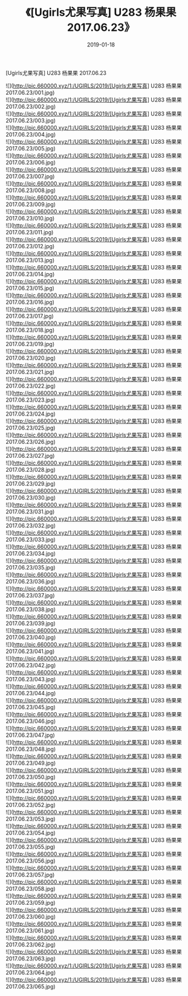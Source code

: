 ﻿---
layout: post
title:  《[Ugirls尤果写真] U283 杨果果 2017.06.23》
date:   2019-01-18
img: http://pic.660000.xyz/1:/UGIRLS/2019/[Ugirls尤果写真] U283 杨果果 2017.06.23/000.jpg
categories: [美女, 清纯, 唯美]
---

[Ugirls尤果写真] U283 杨果果 2017.06.23

 ![](http://pic.660000.xyz/1:/UGIRLS/2019/[Ugirls尤果写真] U283 杨果果 2017.06.23/001.jpg) <br>![](http://pic.660000.xyz/1:/UGIRLS/2019/[Ugirls尤果写真] U283 杨果果 2017.06.23/002.jpg) <br>![](http://pic.660000.xyz/1:/UGIRLS/2019/[Ugirls尤果写真] U283 杨果果 2017.06.23/003.jpg) <br>![](http://pic.660000.xyz/1:/UGIRLS/2019/[Ugirls尤果写真] U283 杨果果 2017.06.23/004.jpg) <br>![](http://pic.660000.xyz/1:/UGIRLS/2019/[Ugirls尤果写真] U283 杨果果 2017.06.23/005.jpg) <br>![](http://pic.660000.xyz/1:/UGIRLS/2019/[Ugirls尤果写真] U283 杨果果 2017.06.23/006.jpg) <br>![](http://pic.660000.xyz/1:/UGIRLS/2019/[Ugirls尤果写真] U283 杨果果 2017.06.23/007.jpg) <br>![](http://pic.660000.xyz/1:/UGIRLS/2019/[Ugirls尤果写真] U283 杨果果 2017.06.23/008.jpg) <br>![](http://pic.660000.xyz/1:/UGIRLS/2019/[Ugirls尤果写真] U283 杨果果 2017.06.23/009.jpg) <br>![](http://pic.660000.xyz/1:/UGIRLS/2019/[Ugirls尤果写真] U283 杨果果 2017.06.23/010.jpg) <br>![](http://pic.660000.xyz/1:/UGIRLS/2019/[Ugirls尤果写真] U283 杨果果 2017.06.23/011.jpg) <br>![](http://pic.660000.xyz/1:/UGIRLS/2019/[Ugirls尤果写真] U283 杨果果 2017.06.23/012.jpg) <br>![](http://pic.660000.xyz/1:/UGIRLS/2019/[Ugirls尤果写真] U283 杨果果 2017.06.23/013.jpg) <br>![](http://pic.660000.xyz/1:/UGIRLS/2019/[Ugirls尤果写真] U283 杨果果 2017.06.23/014.jpg) <br>![](http://pic.660000.xyz/1:/UGIRLS/2019/[Ugirls尤果写真] U283 杨果果 2017.06.23/015.jpg) <br>![](http://pic.660000.xyz/1:/UGIRLS/2019/[Ugirls尤果写真] U283 杨果果 2017.06.23/016.jpg) <br>![](http://pic.660000.xyz/1:/UGIRLS/2019/[Ugirls尤果写真] U283 杨果果 2017.06.23/017.jpg) <br>![](http://pic.660000.xyz/1:/UGIRLS/2019/[Ugirls尤果写真] U283 杨果果 2017.06.23/018.jpg) <br>![](http://pic.660000.xyz/1:/UGIRLS/2019/[Ugirls尤果写真] U283 杨果果 2017.06.23/019.jpg) <br>![](http://pic.660000.xyz/1:/UGIRLS/2019/[Ugirls尤果写真] U283 杨果果 2017.06.23/020.jpg) <br>![](http://pic.660000.xyz/1:/UGIRLS/2019/[Ugirls尤果写真] U283 杨果果 2017.06.23/021.jpg) <br>![](http://pic.660000.xyz/1:/UGIRLS/2019/[Ugirls尤果写真] U283 杨果果 2017.06.23/022.jpg) <br>![](http://pic.660000.xyz/1:/UGIRLS/2019/[Ugirls尤果写真] U283 杨果果 2017.06.23/023.jpg) <br>![](http://pic.660000.xyz/1:/UGIRLS/2019/[Ugirls尤果写真] U283 杨果果 2017.06.23/024.jpg) <br>![](http://pic.660000.xyz/1:/UGIRLS/2019/[Ugirls尤果写真] U283 杨果果 2017.06.23/025.jpg) <br>![](http://pic.660000.xyz/1:/UGIRLS/2019/[Ugirls尤果写真] U283 杨果果 2017.06.23/026.jpg) <br>![](http://pic.660000.xyz/1:/UGIRLS/2019/[Ugirls尤果写真] U283 杨果果 2017.06.23/027.jpg) <br>![](http://pic.660000.xyz/1:/UGIRLS/2019/[Ugirls尤果写真] U283 杨果果 2017.06.23/028.jpg) <br>![](http://pic.660000.xyz/1:/UGIRLS/2019/[Ugirls尤果写真] U283 杨果果 2017.06.23/029.jpg) <br>![](http://pic.660000.xyz/1:/UGIRLS/2019/[Ugirls尤果写真] U283 杨果果 2017.06.23/030.jpg) <br>![](http://pic.660000.xyz/1:/UGIRLS/2019/[Ugirls尤果写真] U283 杨果果 2017.06.23/031.jpg) <br>![](http://pic.660000.xyz/1:/UGIRLS/2019/[Ugirls尤果写真] U283 杨果果 2017.06.23/032.jpg) <br>![](http://pic.660000.xyz/1:/UGIRLS/2019/[Ugirls尤果写真] U283 杨果果 2017.06.23/033.jpg) <br>![](http://pic.660000.xyz/1:/UGIRLS/2019/[Ugirls尤果写真] U283 杨果果 2017.06.23/034.jpg) <br>![](http://pic.660000.xyz/1:/UGIRLS/2019/[Ugirls尤果写真] U283 杨果果 2017.06.23/035.jpg) <br>![](http://pic.660000.xyz/1:/UGIRLS/2019/[Ugirls尤果写真] U283 杨果果 2017.06.23/036.jpg) <br>![](http://pic.660000.xyz/1:/UGIRLS/2019/[Ugirls尤果写真] U283 杨果果 2017.06.23/037.jpg) <br>![](http://pic.660000.xyz/1:/UGIRLS/2019/[Ugirls尤果写真] U283 杨果果 2017.06.23/038.jpg) <br>![](http://pic.660000.xyz/1:/UGIRLS/2019/[Ugirls尤果写真] U283 杨果果 2017.06.23/039.jpg) <br>![](http://pic.660000.xyz/1:/UGIRLS/2019/[Ugirls尤果写真] U283 杨果果 2017.06.23/040.jpg) <br>![](http://pic.660000.xyz/1:/UGIRLS/2019/[Ugirls尤果写真] U283 杨果果 2017.06.23/041.jpg) <br>![](http://pic.660000.xyz/1:/UGIRLS/2019/[Ugirls尤果写真] U283 杨果果 2017.06.23/042.jpg) <br>![](http://pic.660000.xyz/1:/UGIRLS/2019/[Ugirls尤果写真] U283 杨果果 2017.06.23/043.jpg) <br>![](http://pic.660000.xyz/1:/UGIRLS/2019/[Ugirls尤果写真] U283 杨果果 2017.06.23/044.jpg) <br>![](http://pic.660000.xyz/1:/UGIRLS/2019/[Ugirls尤果写真] U283 杨果果 2017.06.23/045.jpg) <br>![](http://pic.660000.xyz/1:/UGIRLS/2019/[Ugirls尤果写真] U283 杨果果 2017.06.23/046.jpg) <br>![](http://pic.660000.xyz/1:/UGIRLS/2019/[Ugirls尤果写真] U283 杨果果 2017.06.23/047.jpg) <br>![](http://pic.660000.xyz/1:/UGIRLS/2019/[Ugirls尤果写真] U283 杨果果 2017.06.23/048.jpg) <br>![](http://pic.660000.xyz/1:/UGIRLS/2019/[Ugirls尤果写真] U283 杨果果 2017.06.23/049.jpg) <br>![](http://pic.660000.xyz/1:/UGIRLS/2019/[Ugirls尤果写真] U283 杨果果 2017.06.23/050.jpg) <br>![](http://pic.660000.xyz/1:/UGIRLS/2019/[Ugirls尤果写真] U283 杨果果 2017.06.23/051.jpg) <br>![](http://pic.660000.xyz/1:/UGIRLS/2019/[Ugirls尤果写真] U283 杨果果 2017.06.23/052.jpg) <br>![](http://pic.660000.xyz/1:/UGIRLS/2019/[Ugirls尤果写真] U283 杨果果 2017.06.23/053.jpg) <br>![](http://pic.660000.xyz/1:/UGIRLS/2019/[Ugirls尤果写真] U283 杨果果 2017.06.23/054.jpg) <br>![](http://pic.660000.xyz/1:/UGIRLS/2019/[Ugirls尤果写真] U283 杨果果 2017.06.23/055.jpg) <br>![](http://pic.660000.xyz/1:/UGIRLS/2019/[Ugirls尤果写真] U283 杨果果 2017.06.23/056.jpg) <br>![](http://pic.660000.xyz/1:/UGIRLS/2019/[Ugirls尤果写真] U283 杨果果 2017.06.23/057.jpg) <br>![](http://pic.660000.xyz/1:/UGIRLS/2019/[Ugirls尤果写真] U283 杨果果 2017.06.23/058.jpg) <br>![](http://pic.660000.xyz/1:/UGIRLS/2019/[Ugirls尤果写真] U283 杨果果 2017.06.23/059.jpg) <br>![](http://pic.660000.xyz/1:/UGIRLS/2019/[Ugirls尤果写真] U283 杨果果 2017.06.23/060.jpg) <br>![](http://pic.660000.xyz/1:/UGIRLS/2019/[Ugirls尤果写真] U283 杨果果 2017.06.23/061.jpg) <br>![](http://pic.660000.xyz/1:/UGIRLS/2019/[Ugirls尤果写真] U283 杨果果 2017.06.23/062.jpg) <br>![](http://pic.660000.xyz/1:/UGIRLS/2019/[Ugirls尤果写真] U283 杨果果 2017.06.23/063.jpg) <br>![](http://pic.660000.xyz/1:/UGIRLS/2019/[Ugirls尤果写真] U283 杨果果 2017.06.23/064.jpg) <br>![](http://pic.660000.xyz/1:/UGIRLS/2019/[Ugirls尤果写真] U283 杨果果 2017.06.23/065.jpg) <br>